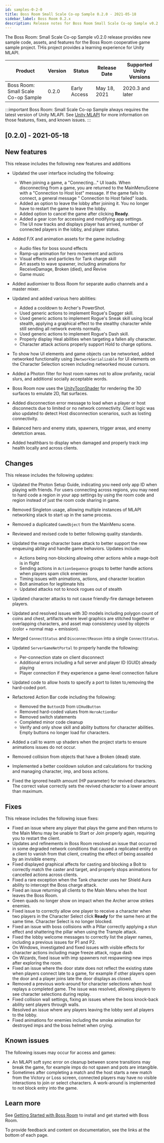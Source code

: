 ```yaml
---
id: samples-0-2-0
title: Boss Room Small Scale Co-op Sample 0.2.0 - 2021-05-18
sidebar_label: Boss Room 0.2.x
description: Release notes for Boss Room Small Scale Co-op Sample v0.2.0, the first release of the Boss Room sample project for Unity MLAPI.
---
```


The Boss Room: Small Scale Co-op Sample v0.2.0 release provides new sample code, assets, and features for the Boss Room cooperative game sample project. THis project provides a learning experience for Unity MLAPI.

| Product | Version | Status | Release Date | Supported Unity Versions |
| -- | -- | -- | -- | -- |
| Boss Room: Small Scale Co-op Sample | 0.2.0 | Early Access | May 18, 2021 | 2020.3 and later |

:::important
Boss Room: Small Scale Co-op Sample always requires the latest version of Unity MLAPI. See [Unity MLAPI](../index.md) for more information on those features, fixes, and known issues.
:::

## [0.2.0] - 2021-05-18

## New features

This release includes the following new features and additions

* Updated the user interface including the following:

  * When joining a game, a "Connecting..." UI loads. When disconnecting from a game, you are returned to the MainMenuScene with a "Connection to Host lost" message. If the game fails to connect, a general message " Connection to Host failed" loads. <!-- GOMPS-5, GOMPS-114 -->
  * Added an option to leave the lobby after joining it. You no longer have to restart the game to leave the lobby. <!-- GOMPS-375 -->
  * Added option to cancel the game after clicking **Ready**. <!-- GOMPS-293 -->
  * Added a gear icon for accessing and modifying app settings. <!-- GOMPS-421 -->
  * The UI now tracks and displays player has arrived, number of connected players in the lobby, and player status. <!-- GOMPS-292 GOMPS-351 -->

* Added F/X and animation assets for the game including:

  * Audio files for boss sound effects <!--  GOMPS-110 -->
  * Ramp-up animation for hero movement and actions <!-- GOMPS-122 GOMPS-472-->
  * Visual effects and particles for Tank charge skill <!-- GOMPS-237 GOMPS-238 -->
  * Art assets to wave spawner, including animations for ReceiveDamage, Broken (died), and Revive <!-- GOMPS-123 -->
  * Game music <!-- GOMPS-128 -->

* Added audiomixer to Boss Room for separate audio channels and a master mixer. <!-- GOMPS-352 -->

* Updated and added various hero abilities:

  * Added a cooldown to Archer's PowerShot. <!-- GOMPS-483 -->
  * Used generic actions to implement Rogue's Dagger skill. <!--  GOMPS-16 -->
  * Used generic actions to implement Rogue's Sneak skill using local stealth, applying a graphical effect to the stealthy character while still sending all network events normally. <!--  GOMPS-64 -->
  * Used generic actions to implement Rogue's Dash skill. <!--  GOMPS-65 -->
  * Properly display Heal abilities when targeting a fallen ally character. <!-- GOMPS-454 -->
  * Character attack actions properly support Hold to charge options. <!-- GOMPS-455 -->

* To show how UI elements and game objects can be networked, added networked functionality using `INetworkSerializable` for UI elements on the Character Selection screen including networked mouse cursors. <!-- GOMPS-174 GOMPS-201 -->
* Added a Photon filter for host room names not to allow profanity, racial slurs, and additionsl socially acceptable words. <!-- GOMPS-433 -->
* Boss Room now uses the [UnityToonShader](https://github.com/IronWarrior/UnityToonShader) for rendering the 3D surfaces to emulate 2D, flat surfaces. <!-- GOMPS-442 -->
* Added disconnection error message to load when a player or host disconnects due to limited or no network connectivity. Client logic was also updated to detect Host disconnection scenarios, such as losting connectivity. <!-- GOMPS-448 GOMPS-470 -->
* Balanced hero and enemy stats, spawners, trigger areas, and enemy detetction areas. <!-- GOMPS-249, 251 -->
* Added healthbars to display when damaged and properly track imp health locally and across clients. <!-- GOMPS-450 -->

## Changes

This release includes the following updates:

* Updated the Photon Setup Guide, indicating you need only app ID when playing with friends. For users connecting across regions, you may need to hard code a region in your app settings by using the room code and region instead of just the room code sharing in game. <!-- GOMPS-88 -->
* Removed Singleton usage, allowing multiple instances of MLAPI networking stack to start up in the same process. 
* Removed a duplicated `GameObject` from the MainMenu scene. <!-- GOMPS-474 -->
* Reviewed and revised code to better following quality standards. <!-- GOMPS-203, GOMPS-218, GOMPS-223 -->
* Updated the mage character base attack to better support the new enqueuing ability and handle game behaviors. Updates include:<!-- https://github.com/Unity-Technologies/com.unity.multiplayer.samples.coop/pull/60 GOMPS-228 GOMPS-379 GOMPS-417 -->

  * Actions being non-blocking allowing other actions while a mage-bolt is in flight
  * Sending actions in `ActionSequence` groups to better handle actions when players spam click enemies
  * Timing issues with animations, actions, and character location
  * Bolt animation for legitimate hits
  * Updated attacks not to knock rogues out of stealth <!-- GOMPS-423 -->

* Updated character attacks to not cause friendly-fire damage between players. <!-- GOMPS-299 -->
* Updated and resolved issues with 3D models including polygon count of coins and chest, artifacts where level graphics are stitched together or overlapping characters, and asset map consistency used by objects (color + normal map + emission). <!-- GOMPS-342 GOMPS-462 GOMPS-524 -->
* Merged `ConnectStatus` and `DisconnectReason` into a single `ConnectStatus`. <!-- GOMPS-470 -->
* Updated `ServerGameNetPortal` to properly handle the following:<!-- GOMPS-470 -->

  * Per-connection state on client disconnect
  * Additional errors including a full server and player ID (GUID) already playing
  * Player connection if they experience a game-level connection failure

* Updated code to allow hosts to specify a port to listen to,removing the hard-coded port. <!-- GOMPS-270 -->
* Refactored Action Bar code including the following: <!-- commits https://github.com/Unity-Technologies/com.unity.multiplayer.samples.coop/commit/579c710fb64c2fc51e6b52c0483f0fe81b9d65f8-->

  * Removed the `ButtonID` from `UIHudButton`
  * Removed hard-coded values from `HeroActionBar`
  * Removed switch statements
  * Completed minor code cleanup
  * Verify and only show skill and ability buttons for character abilities. Empty buttons no longer load for characters. <!-- GOMPS-356 -->

* Added a call to warm up shaders when the project starts to ensure animations issues do not occur. <!-- GOMPS-367 -->
* Removed collision from objects that have a Broken (dead) state. <!-- GOMPS-461 -->
* Implemented a better cooldown solution and calculations for tracking and managing character, imp, and boss actions. <!-- GOMPS-468 PR 309-->
* Fixed the ignored health amount (HP parameter) for revived characters. The correct value correctly sets the revived character to a lower amount than maximum. <!-- GOMPS-498 GOMPS-485 PR 267-->

## Fixes

This release includes the following issue fixes:

* Fixed an issue where any player that plays the game and then returns to the Main Menu may be unable to Start or Join properly again, requiring you to restart the client. <!-- GOMPS-355 -->
* Updates and refinements in Boss Room resolved an issue that occurred in some degraded network conditions that caused a replicated entity on a client to vanish from that client, creating the effect of being assailed by an invisible enemy. <!-- GOMPS-380-->
* Fixed displayed graphical affects for casting and blocking a Bolt to correctly match the caster and target, and properly stops animations for cancelled actions across clients.  <!-- GOMPS-417 GOMPS-467 PR #223-->
* Fixed a rare exception when the Tank character uses her Shield Aura ability to intercept the Boss charge attack. <!-- GOMPS-435 -->
* Fixed an issue returning all clients to the Main Menu when the host leaves the Boss Room. <!-- GOMPS-439-->
* Green quads no longer show on impact when the Archer arrow strikes enemies. <!-- GOMPS-460 -->
* Fixed issue to correctly allow one player to receive a character when two players in the Character Select click **Ready** for the same hero at the same time. Character Select is no longer blocked.  <!-- GOMPS-390 -->
* Fixed an issue with boss collisions with a Pillar correctly applying a stun effect and shattering the pillar when using the Trample attack. <!-- PR #206 gomps-330 -->
* Fixed the lobby welcome messages to correctly list the player names, including a previous issues for P1 and P2. <!-- GOMPS-428 --> 
* On Windows, investigated and fixed issues with visible effects for character actions including mage freeze attack<!-- GOMPS-347-->, rogue dash<!-- GOMPS-348-->
* On Wizards, fixed issue with imp spawners not respawning new imps after exploring the room. <!-- GOMPS-353-->
* Fixed an issue where the door state does not reflect the existing state when players connect late to a game, for example if other players open the door and a player joins late the door displays as closed. <!-- GOMPS-409 -->
* Removed a previous work-around for character selections when host replays a completed game. The issue was resolved, allowing players to see character selections during replay. <!-- GOMPS-444 -->
* Fixed collision wall settings, fixing an issues where the boss knock-back ability sent players through walls. <!-- GOMPS-289 -->
* Resolved an issue where any players leaving the lobby sent all players to the lobby. <!-- GOMPS-431 -->
* Fixed animations for enemies including the smoke animation for destroyed imps and the boss helmet when crying. <!-- GOMPS-500, 463 -->

## Known issues

The following issues may occur for access and games:

* An MLAPI soft sync error on cleanup between scene transitions may break the game, for example imps do not spawn and pots are intangible.  <!-- GOMPS-535, MTT-772-->
* Sometimes after completing a match and the host starts a new match from the Victory or Loss screen, connected players may have no visible interactions to join or select characters. A work-around is implemented to not block entry into the game. <!-- GOMPS-464 GOMPS-506 still an issue -->

## Learn more

See [Getting Started with Boss Room](/docs/learn/bossroom) to install and get started with Boss Room.

To provide feedback and content on documentation, see the links at the bottom of each page.